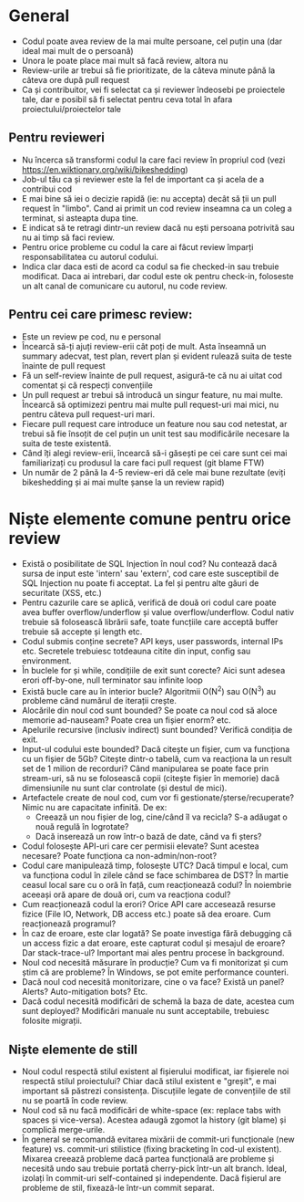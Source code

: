 # General

- Codul poate avea review de la mai multe persoane, cel puțin una (dar ideal mai mult de o persoană)
- Unora le poate place mai mult să facă review, altora nu
- Review-urile ar trebui să fie prioritizate, de la câteva minute până la câteva ore după pull request
- Ca și contribuitor, vei fi selectat ca și reviewer îndeosebi pe proiectele tale, dar e posibil să fi selectat pentru ceva total în afara proiectului/proiectelor tale

## Pentru revieweri
- Nu încerca să transformi codul la care faci review în propriul cod (vezi https://en.wiktionary.org/wiki/bikeshedding)
- Job-ul tău ca și reviewer este la fel de important ca și acela de a contribui cod
- E mai bine să iei o decizie rapidă (ie: nu accepta) decât să ții un pull request în "limbo".  Cand ai primit un cod review inseamna ca un coleg a terminat, si asteapta dupa tine.
- E indicat să te retragi dintr-un review dacă nu ești persoana potrivită sau nu ai timp să faci review.
- Pentru orice probleme cu codul la care ai făcut review împarți responsabilitatea cu autorul codului.
- Indica clar daca esti de acord ca codul sa fie checked-in sau trebuie modificat. Daca ai intrebari, dar codul este ok pentru check-in, foloseste un alt canal de comunicare cu autorul, nu code review.

## Pentru cei care primesc review:
- Este un review pe cod, nu e personal
- Încearcă să-ți ajuți review-erii cât poți de mult. Asta înseamnă un summary adecvat, test plan, revert plan și evident rulează suita de teste înainte de pull request
- Fă un self-review înainte de pull request, asigură-te că nu ai uitat cod comentat și că respecți convențiile
- Un pull request ar trebui să introducă un singur feature, nu mai multe. Încearcă să optimizezi pentru mai multe pull request-uri mai mici, nu pentru câteva pull request-uri mari.
- Fiecare pull request care introduce un feature nou sau cod netestat, ar trebui să fie însoțit de cel puțin un unit test sau modificările necesare la suita de teste existentă.
- Când îți alegi review-erii, încearcă să-i găsești pe cei care sunt cei mai familiarizați cu produsul la care faci pull request (git blame FTW)
- Un număr de 2 până la 4-5 review-eri dă cele mai bune rezultate (eviți bikeshedding și ai mai multe șanse la un review rapid)

# Niște elemente comune pentru orice review
- Există o posibilitate de SQL Injection în noul cod? Nu contează dacă sursa de input este 'intern' sau 'extern', cod care este susceptibil de SQL Injection nu poate fi acceptat. La fel și pentru alte găuri de securitate (XSS, etc.)
- Pentru cazurile care se aplică, verifică de două ori codul care poate avea  buffer overflow/underflow și value overflow/underflow. Codul nativ trebuie să folosească librării safe, toate funcțiile care acceptă buffer trebuie să accepte și length etc.
- Codul submis conține secrete? API keys, user passwords, internal IPs etc. Secretele trebuiesc totdeauna citite din input, config sau environment.
- În buclele for și while, condițiile de  exit sunt corecte? Aici sunt adesea erori off-by-one, null terminator sau infinite loop
- Există bucle care au în interior bucle? Algoritmii O(N<sup>2</sup>) sau O(N<sup>3</sup>) au probleme când numărul de iterații crește.
- Alocările din noul cod sunt bounded? Se poate ca noul cod să aloce memorie ad-nauseam? Poate crea un fișier enorm? etc.
- Apelurile recursive (inclusiv indirect) sunt bounded? Verifică condiția de exit.
- Input-ul codului este bounded? Dacă citește un fișier, cum va funcționa cu un fișier de 5Gb? Citește dintr-o tabelă, cum va reacționa la un result set de 1 milion de recorduri? Când manipularea se poate face prin stream-uri, să nu se folosească copii (citește fișier în memorie) dacă dimensiunile nu sunt clar controlate (și destul de mici).
- Artefactele create de noul cod, cum vor fi gestionate/șterse/recuperate? Nimic nu are capacitate infinită. De ex:
  - Creează un nou fișier de log, cine/când îl va recicla? S-a adăugat o nouă regulă în logrotate? 
  - Dacă inserează un row într-o bază de date, când va fi șters?
- Codul folosește API-uri care cer permisii elevate? Sunt acestea necesare? Poate funcționa ca non-admin/non-root?
- Codul care manipulează timp, folosește UTC? Dacă timpul e local, cum va funcționa codul în zilele când se face schimbarea de DST? În martie ceasul local sare cu o oră în față, cum reacționează codul? În noiembrie aceeași oră apare de două ori, cum va reacționa codul?  
- Cum reacționează codul la erori? Orice API care accesează resurse fizice (File IO, Network, DB access etc.) poate să dea eroare. Cum reacționează programul?
- În caz de eroare, este clar logată? Se poate investiga fără debugging că un access fizic a dat eroare, este capturat codul și mesajul de eroare? Dar stack-trace-ul? Important mai ales pentru procese în background.
- Noul cod necesită măsurare în producție? Cum va fi monitorizat și cum știm că are probleme?  În Windows, se pot emite performance counteri.
- Dacă noul cod necesită monitorizare, cine o va face? Există un panel? Alerts? Auto-mitigation bots? Etc.
- Dacă codul necesită modificări de schemă la baza de date, acestea cum sunt deployed? Modificări manuale nu sunt acceptabile, trebuiesc folosite migrații.

## Niște elemente de still
- Noul codul respectă stilul existent al fișierului modificat, iar fișierele noi respectă stilul proiectului? Chiar dacă stilul existent e "greșit", e mai important să păstrezi consistența. Discuțiile legate de convențiile de stil nu se poartă în code review.
- Noul cod să nu facă modificări de white-space (ex: replace tabs with spaces și vice-versa). Acestea adaugă zgomot la history (git blame) și complică merge-urile.
- În general se recomandă evitarea mixării de commit-uri funcționale (new feature) vs. commit-uri stilistice (fixing bracketing în cod-ul existent). Mixarea creează probleme dacă partea funcțională are probleme și necesită undo sau trebuie portată cherry-pick într-un alt branch. Ideal, izolați în commit-uri self-contained și independente. Dacă fișierul are probleme de stil, fixează-le într-un commit separat.
